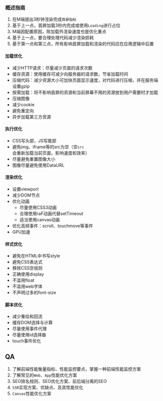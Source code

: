 ### 概述指南

1. 在M端提出3秒钟渲染完成`首屏指标`
2. 基于上一点，首屏加载3秒内完成或使用`Loading`进行占位
3. M端因配置原因，除加载外渲染速度也是优化重点
4. 基于上一点，要合理处理代码减少渲染损耗
5. 基于第一点和第三点，所有影响首屏加载和渲染的代码应在应用逻辑中后置

#### 加载优化

- 减少HTTP请求：尽量减少页面的请求次数
- 缓存资源：使用缓存可减少向服务器的请求数，节省加载时间
- 压缩代码：减少资源大小可加快页面显示速度，对代码进行压缩，并在服务端设置gzip
- 按需加载：将不影响首屏的资源和当前屏幕不用的资源放到用户需要时才加载
- 压缩图像
- 减少cookie
- 避免重定向
- 异步加载第三方资源

#### 执行优化

- CSS写头部，JS写尾部
- 避免img、iframe等的src为空（空`src`会重新加载当前页面，影响速度和效率）
- 尽量避免重置图像大小
- 图像尽量避免使用DataURL

#### 渲染优化

- 设置viewport
- 减少DOM节点
- 优化动画
  - 尽量使用CSS3动画
  - 合理使用raF动画代替setTimeout
  - 适当使用canvas动画
- 优化高频事件：scroll、touchmove等事件
- GPU加速

#### 样式优化

- 避免在HTML中书写style
- 避免CSS表达式
- 移除CSS空规则
- 正确使用display
- 不滥用float
- 不滥用web字体
- 不声明过多的font-size

#### 脚本优化

- 减少重绘和回流
- 缓存DOM选择与计算
- 尽量使用事件代理
- 尽量使用id选择器
- touch事件优化

## QA

1. 了解前端性能衡量指标、性能监控要点，掌握一种前端性能监控方案
2. 了解常见的`Web`、`App`性能优化方案
3. SEO排名规则、SEO优化方案、前后端分离的SEO
4. `SSR`实现方案、优缺点、及其性能优化
5. `Canvas`性能优化方案


